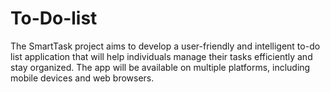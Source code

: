 # To-Do-list
The SmartTask project aims to develop a user-friendly and intelligent to-do list application that will help individuals manage their tasks efficiently and stay organized. The app will be available on multiple platforms, including mobile devices and web browsers.
